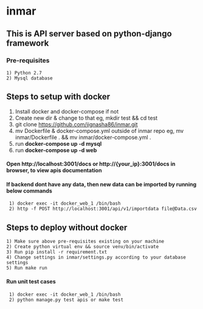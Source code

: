# inmar

## This is API server based on python-django framework

### Pre-requisites
    1) Python 2.7
    2) Mysql database
    
## Steps to setup with docker
   1) Install docker and docker-compose if not 
   2) Create new dir & change to that eg, mkdir test && cd test
   3) git clone https://github.com/jignasha86/inmar.git
   4) mv Dockerfile & docker-compose.yml outside of inmar repo
      eg, mv inmar/Dockerfile . && mv inmar/docker-compose.yml .
   5) run **docker-compose up -d mysql**
   6) run **docker-compose up -d web**
   
#### Open http://localhost:3001/docs or http://{your_ip}:3001/docs in browser, to view apis documentation

#### If backend dont have any data, then new data can be imported by running below commands
     1) docker exec -it docker_web_1 /bin/bash
     2) http -f POST http://localhost:3001/api/v1/importdata file@Data.csv
     
## Steps to deploy without docker
    1) Make sure above pre-requisites existing on your machine
    2) Create python virtual env && source venv/bin/activate
    3) Run pip install -r requirement.txt
    4) Change settings in inmar/settings.py according to your database settings
    5) Run make run
     
#### Run unit test cases
     1) docker exec -it docker_web_1 /bin/bash
     2) python manage.py test apis or make test
     

    
 
